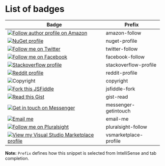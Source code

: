 # List of badges

| Badge | Prefix |
|---|---|
|[![Follow author profile on Amazon](https://img.shields.io/static/v1.svg?label=Follow%20me%20on%20Amazon&message=📖&color=FF9900&logo=amazon&logoColor=white)](https://www.amazon.com/Michelle-Obama/e/B07B436TLF) |amazon-follow|
|[![NuGet profile](https://img.shields.io/static/v1.svg?label=nuget.org%20profile&message=🍬&color=004880&logo=nuget&logoColor=white)](https://www.nuget.org/profiles/newtonsoft) |nuget-profile|
|[![Follow me on Twitter](https://img.shields.io/static/v1.svg?label=Follow%20%40ProductHunt&message=🤙&color=red&logo=twitter&style=social)](https://twitter.com/ProductHunt) |twitter-follow|
|[![Follow me on Facebook](https://img.shields.io/static/v1.svg?label=Follow%20me&message=👋&logo=facebook&style=social)](https://www.facebook.com/zuck) |facebook-follow|
|[![Stackoverflow profile](https://img.shields.io/static/v1.svg?label=Stackoverflow%20profile&message=😎&color=d6d6d6&logo=stackoverflow&labelColor=3a3a3a)](https://stackoverflow.com/users/22656/jon-skeet) |stackoverflow-profile|
|[![Reddit profile](https://img.shields.io/static/v1.svg?label=I%27m%20on%20reddit&message=📣&logo=reddit&labelColor=171717&color=171717&logoColor=white)](https://www.reddit.com/user/poem_for_your_sprog) |reddit-profile|
|![Copyright](https://img.shields.io/static/v1.svg?label=My%20cool%20project%20©️%20&message=%202019%20Name&labelColor=informational&color=033450) |copyright|
|[![Fork this JSFiddle](https://img.shields.io/static/v1.svg?label=🍴%20fork%20this&message=JSFiddle&labelColor=informational&color=033450)](http://jsfiddle.net/v3ayrduk/) |jsfiddle-fork|
|[![Read this Gist](https://img.shields.io/static/v1.svg?label=🦄%20read%20this%20&message=gist&labelColor=ff69b4&color=033450)](https://gist.github.com/mrbar42/ae111731906f958b396f30906004b3fa) |gist-read|
|[![Get in touch on Messenger](https://img.shields.io/static/v1.svg?label=Get%20in%20touch&message=🤙&logo=messenger&style=social)](https://m.me/clydedz) |messenger-getintouch|
|[![Email me](https://img.shields.io/static/v1.svg?label=Email%20me&labelColor=blueviolet&message=📧)](mailto:name@domain.com) |email-me|
|[![Follow me on Pluralsight](https://img.shields.io/static/v1.svg?label=Follow%20me%20on&labelColor=F15B2A&logo=pluralsight&logoColor=white&message=Pluralsight%20👍&color=2D2D2D)](https://www.pluralsight.com/authors/john-papa) |pluralsight-follow|
|[![View my Visual Studio Marketplace profile](https://img.shields.io/static/v1.svg?label=View%20my%20VS%20Marketplace%20profile&labelColor=success&message=🎯&color=2D2D2D)](https://marketplace.visualstudio.com/publishers/clydedsouza) |vsmarketplace-profile|


**Note:** `Prefix` defines how this snippet is selected from IntelliSense and tab completion.